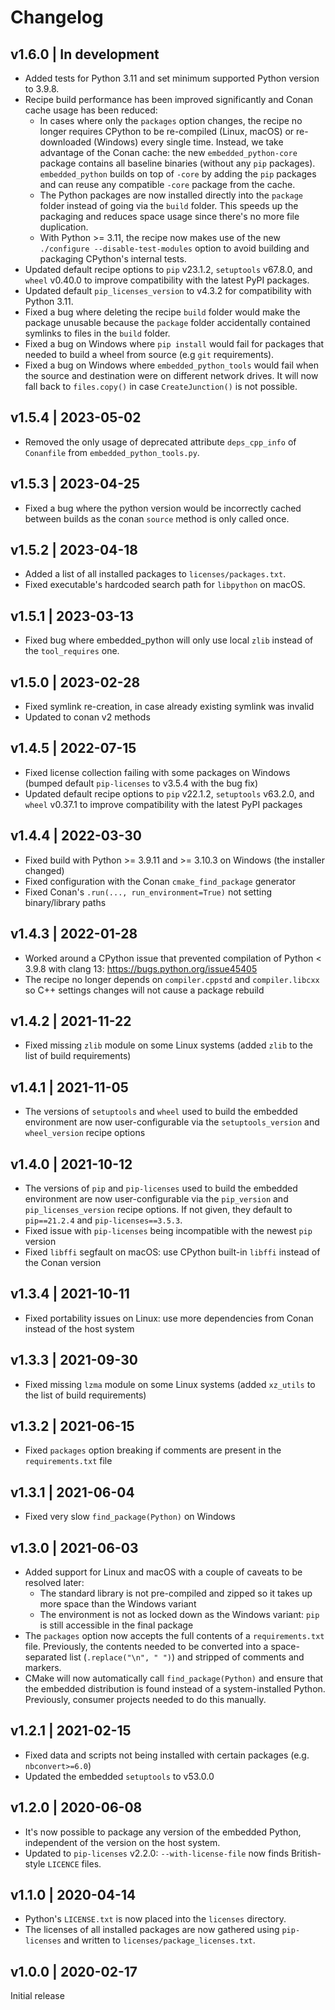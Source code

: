# Changelog

## v1.6.0 | In development

- Added tests for Python 3.11 and set minimum supported Python version to 3.9.8.
- Recipe build performance has been improved significantly and Conan cache usage has been reduced: 
  - In cases where only the `packages` option changes, the recipe no longer requires CPython to be re-compiled (Linux, macOS) or re-downloaded (Windows) every single time. Instead, we take advantage of the Conan cache: the new `embedded_python-core` package contains all baseline binaries (without any `pip` packages). `embedded_python` builds on top of `-core` by adding the `pip` packages and can reuse any compatible `-core` package from the cache.
  - The Python packages are now installed directly into the `package` folder instead of going via the `build` folder. This speeds up the packaging and reduces space usage since there's no more file duplication.
  - With Python >= 3.11, the recipe now makes use of the new `./configure --disable-test-modules` option to avoid building and packaging CPython's internal tests.
- Updated default recipe options to `pip` v23.1.2, `setuptools` v67.8.0, and `wheel` v0.40.0 to improve compatibility with the latest PyPI packages.
- Updated default `pip_licenses_version` to v4.3.2 for compatibility with Python 3.11.
- Fixed a bug where deleting the recipe `build` folder would make the package unusable because the `package` folder accidentally contained symlinks to files in the `build` folder.
- Fixed a bug on Windows where `pip install` would fail for packages that needed to build a wheel from source (e.g `git` requirements). 
- Fixed a bug on Windows where `embedded_python_tools` would fail when the source and destination were on different network drives. It will now fall back to `files.copy()` in case `CreateJunction()` is not possible. 

## v1.5.4 | 2023-05-02

- Removed the only usage of deprecated attribute `deps_cpp_info` of `Conanfile` from `embedded_python_tools.py`.

## v1.5.3 | 2023-04-25

- Fixed a bug where the python version would be incorrectly cached between builds as the conan `source` method is only called once.

## v1.5.2 | 2023-04-18

- Added a list of all installed packages to `licenses/packages.txt`.
- Fixed executable's hardcoded search path for `libpython` on macOS.

## v1.5.1 | 2023-03-13

- Fixed bug where embedded_python will only use local `zlib` instead of the `tool_requires` one.

## v1.5.0 | 2023-02-28

- Fixed symlink re-creation, in case already existing symlink was invalid
- Updated to conan v2 methods

## v1.4.5 | 2022-07-15

- Fixed license collection failing with some packages on Windows (bumped default `pip-licenses` to v3.5.4 with the bug fix) 
- Updated default recipe options to  `pip` v22.1.2, `setuptools` v63.2.0, and `wheel` v0.37.1 to improve compatibility with the latest PyPI packages

## v1.4.4 | 2022-03-30

- Fixed build with Python >= 3.9.11 and >= 3.10.3 on Windows (the installer changed)
- Fixed configuration with the Conan `cmake_find_package` generator
- Fixed Conan's `.run(..., run_environment=True)` not setting binary/library paths

## v1.4.3 | 2022-01-28

- Worked around a CPython issue that prevented compilation of Python < 3.9.8 with clang 13: https://bugs.python.org/issue45405
- The recipe no longer depends on `compiler.cppstd` and `compiler.libcxx` so C++ settings changes will not cause a package rebuild

## v1.4.2 | 2021-11-22

- Fixed missing `zlib` module on some Linux systems (added `zlib` to the list of build requirements)

## v1.4.1 | 2021-11-05

- The versions of `setuptools` and `wheel` used to build the embedded environment are now user-configurable via the `setuptools_version` and `wheel_version` recipe options

## v1.4.0 | 2021-10-12

- The versions of `pip` and `pip-licenses` used to build the embedded environment are now user-configurable via the `pip_version` and `pip_licenses_version` recipe options.
  If not given, they default to `pip==21.2.4` and `pip-licenses==3.5.3`.
- Fixed issue with `pip-licenses` being incompatible with the newest `pip` version
- Fixed `libffi` segfault on macOS: use CPython built-in `libffi` instead of the Conan version

## v1.3.4 | 2021-10-11

- Fixed portability issues on Linux: use more dependencies from Conan instead of the host system

## v1.3.3 | 2021-09-30

- Fixed missing `lzma` module on some Linux systems (added `xz_utils` to the list of build requirements)

## v1.3.2 | 2021-06-15

- Fixed `packages` option breaking if comments are present in the `requirements.txt` file

## v1.3.1 | 2021-06-04

- Fixed very slow `find_package(Python)` on Windows

## v1.3.0 | 2021-06-03

- Added support for Linux and macOS with a couple of caveats to be resolved later:
  * The standard library is not pre-compiled and zipped so it takes up more space than the Windows variant
  * The environment is not as locked down as the Windows variant: `pip` is still accessible in the final package
- The `packages` option now accepts the full contents of a `requirements.txt` file.
  Previously, the contents needed to be converted into a space-separated list (`.replace("\n", " ")`) and stripped of comments and markers.
- CMake will now automatically call `find_package(Python)` and ensure that the embedded distribution is found instead of a system-installed Python.
  Previously, consumer projects needed to do this manually.

## v1.2.1 | 2021-02-15

- Fixed data and scripts not being installed with certain packages (e.g. `nbconvert>=6.0`)
- Updated the embedded `setuptools` to v53.0.0

## v1.2.0 | 2020-06-08

- It's now possible to package any version of the embedded Python, independent of the version on the host system.
- Updated to `pip-licenses` v2.2.0: `--with-license-file` now finds British-style `LICENCE` files.

## v1.1.0 | 2020-04-14

- Python's `LICENSE.txt` is now placed into the `licenses` directory.
- The licenses of all installed packages are now gathered using `pip-licenses` and written to `licenses/package_licenses.txt`.

## v1.0.0 | 2020-02-17

Initial release

